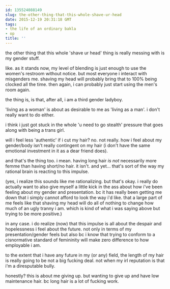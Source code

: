 ```yaml
---
id: 135524088149
slug: the-other-thing-that-this-whole-shave-ur-head
date: 2015-12-19 20:31:18 GMT
tags:
- the life of an ordinary bakla
- op
title: ''
---
```

the other thing that this whole 'shave ur head' thing is really messing with is my gender stuff.

like. as it stands now, my level of blending is just enough to use the women's restroom without notice. but most everyone i interact with misgenders me. shaving my head will probably bring that to 100% being clocked all the time. then again, i can probably just start using the men's room again.

the thing is, is that, after all, i am a third gender ladyboy.

'living as a woman' is about as desirable to me as 'living as a man'. i don't really want to do either.

i think i just got stuck in the whole 'u need to go stealth' pressure that goes along with being a trans girl.

will i feel less 'authentic' if i cut my hair? no. not really. how i feel about my gender/body isn't really contingent on my hair (i don't have the same emotional investment in it as a dear friend does).

and that's the thing too. i mean. having long hair *is not* necessarily more femme than having short/no hair. it isn't. and yet... that's sort of the way my rational brain is reacting to this impulse.

(yes, i realize this sounds like me rationalizing. but that's okay. i really do actually want to also give myself a little kick in the ass about how i've been feeling about my gender and presentation. bc it has really been getting me down that i simply cannot afford to look the way i'd like. that a large part of me feels like that shaving my head will do all of nothing to change how much of an ugly tranny i am. which is kind of what i was saying above but trying to be more positive.)

in any case. i do realize (now) that this impulse is all about the despair and hopelessness i feel about the future. not only in terms of my presentation/gender feels but also bc i know that trying to conform to a cisnormative standard of femininity will make zero difference to how employable i am.

to the extent that i have any future in my (or any) field, the length of my hair is really going to be not a big fucking deal. not when my irl reputation is that i'm a diresputable bully.

honestly? this is about me giving up. but wanting to give up and have low maintenance hair. bc long hair is a lot of fucking work.